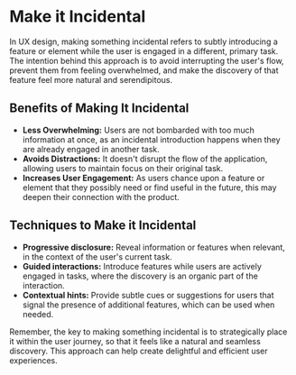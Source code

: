 # Make it Incidental

In UX design, making something incidental refers to subtly introducing a feature or element while the user is engaged in a different, primary task. The intention behind this approach is to avoid interrupting the user's flow, prevent them from feeling overwhelmed, and make the discovery of that feature feel more natural and serendipitous.

## Benefits of Making It Incidental

- **Less Overwhelming:** Users are not bombarded with too much information at once, as an incidental introduction happens when they are already engaged in another task.
- **Avoids Distractions:** It doesn't disrupt the flow of the application, allowing users to maintain focus on their original task.
- **Increases User Engagement:** As users chance upon a feature or element that they possibly need or find useful in the future, this may deepen their connection with the product.

## Techniques to Make it Incidental

- **Progressive disclosure:** Reveal information or features when relevant, in the context of the user's current task.
- **Guided interactions:** Introduce features while users are actively engaged in tasks, where the discovery is an organic part of the interaction.
- **Contextual hints:** Provide subtle cues or suggestions for users that signal the presence of additional features, which can be used when needed.

Remember, the key to making something incidental is to strategically place it within the user journey, so that it feels like a natural and seamless discovery. This approach can help create delightful and efficient user experiences.
